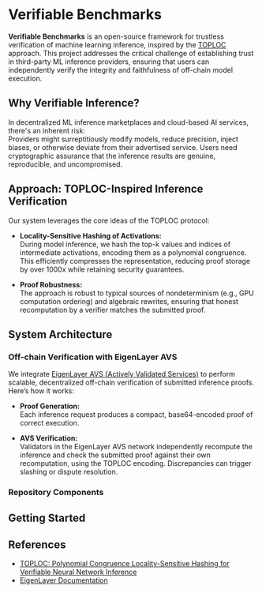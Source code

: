 # Verifiable Benchmarks

**Verifiable Benchmarks** is an open-source framework for trustless verification of machine learning inference, inspired by the [TOPLOC](https://arxiv.org/pdf/2501.16007) approach. This project addresses the critical challenge of establishing trust in third-party ML inference providers, ensuring that users can independently verify the integrity and faithfulness of off-chain model execution.

## Why Verifiable Inference?

In decentralized ML inference marketplaces and cloud-based AI services, there's an inherent risk:  
Providers might surreptitiously modify models, reduce precision, inject biases, or otherwise deviate from their advertised service. Users need cryptographic assurance that the inference results are genuine, reproducible, and uncompromised.

## Approach: TOPLOC-Inspired Inference Verification

Our system leverages the core ideas of the TOPLOC protocol:

- **Locality-Sensitive Hashing of Activations:**  
  During model inference, we hash the top-k values and indices of intermediate activations, encoding them as a polynomial congruence. This efficiently compresses the representation, reducing proof storage by over 1000x while retaining security guarantees.

- **Proof Robustness:**  
  The approach is robust to typical sources of nondeterminism (e.g., GPU computation ordering) and algebraic rewrites, ensuring that honest recomputation by a verifier matches the submitted proof.
  
## System Architecture

### Off-chain Verification with EigenLayer AVS

We integrate [EigenLayer AVS (Actively Validated Services)](https://docs.eigenlayer.xyz/) to perform scalable, decentralized off-chain verification of submitted inference proofs. Here’s how it works:

- **Proof Generation:**  
  Each inference request produces a compact, base64-encoded proof of correct execution.

- **AVS Verification:**  
  Validators in the EigenLayer AVS network independently recompute the inference and check the submitted proof against their own recomputation, using the TOPLOC encoding. Discrepancies can trigger slashing or dispute resolution.

### Repository Components

## Getting Started

## References

- [TOPLOC: Polynomial Congruence Locality-Sensitive Hashing for Verifiable Neural Network Inference](https://arxiv.org/pdf/2501.16007)
- [EigenLayer Documentation](https://docs.eigenlayer.xyz/)
